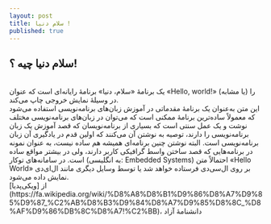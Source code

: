 ```yaml
---
layout: post
title: سلام دنیا !
published: true
---
```



## سلام دنیا چیه ؟!
<br>
یک برنامهٔ «سلام، دنیا» برنامهٔ رایانه‌ای است که عنوان «Hello, world!» (یا مشابه) را در وسیلهٔ نمایش خروجی چاپ می‌کند.
<br>
این متن به‌عنوان یک برنامهٔ مقدماتی در آموزش زبان‌های برنامه‌نویسی استفاده می‌شود که معمولاً ساده‌ترین برنامهٔ ممکنی است که می‌توان در زبان‌های برنامه‌نویسی مختلف نوشت و یک عمل سنتی است که بسیاری از برنامه‌نویسان که قصد آموزش یک زبان برنامه‌نویسی را دارند، توصیه به نوشتن آن می‌کنند که اولین قدم در یادگیری آن زبان برنامه‌نویسی است. البته نوشتن چنین برنامه‌ای همیشه هم ساده نیست، به عنوان نمونه در برنامه‌هایی که قصد ساختن واسط گرافیکی کاربر دارند، ولی در بیشتر مواقع ساده است. در سامانه‌های توکار (به انگلیسی: Embedded Systems) احتمالاً متن «Hello World» بر روی ال‌سی‌دی فرستاده خواهد شد یا توسط وسایل دیگری مانند ال‌ای‌دی نمایش داده می‌شود.
<br>
از [ویکی‌پدیا](https://fa.wikipedia.org/wiki/%D8%A8%D8%B1%D9%86%D8%A7%D9%85%D9%87_%C2%AB%D8%B3%D9%84%D8%A7%D9%85%D8%8C_%D8%AF%D9%86%DB%8C%D8%A7!%C2%BB)، دانشنامهٔ آزاد
